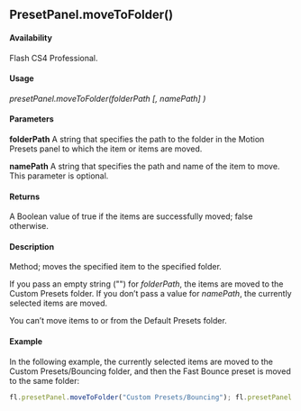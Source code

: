 ## PresetPanel.moveToFolder()

#### Availability

Flash CS4 Professional.

#### Usage

*presetPanel.moveToFolder(folderPath [, namePath] )*

#### Parameters

**folderPath** A string that specifies the path to the folder in the Motion Presets panel to which the item or items are moved.

**namePath** A string that specifies the path and name of the item to move. This parameter is optional.

#### Returns

A Boolean value of true if the items are successfully moved; false otherwise.

#### Description

Method; moves the specified item to the specified folder.

If you pass an empty string ("") for *folderPath*, the items are moved to the Custom Presets folder. If you don’t pass a value for *namePath*, the currently selected items are moved.

You can’t move items to or from the Default Presets folder.

#### Example

In the following example, the currently selected items are moved to the Custom Presets/Bouncing folder, and then the Fast Bounce preset is moved to the same folder:

```javascript
fl.presetPanel.moveToFolder("Custom Presets/Bouncing"); fl.presetPanel.moveToFolder("Custom Presets/Bouncing" , "Custom Presets/Fast Bounce");

```